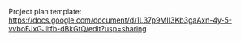 Project plan template: https://docs.google.com/document/d/1L37p9MII3Kb3gaAxn-4y-5-vvboFJxGJitfb-dBkGtQ/edit?usp=sharing